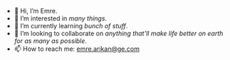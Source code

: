 - 👋 Hi, I’m Emre.
- 👀 I’m interested in _many things_.
- 🌱 I’m currently learning _bunch of stuff_.
- 💞️ I’m looking to collaborate on _anything that'll make life better on earth for as many as possible_.
- 📫 How to reach me: emre.arikan@ge.com
  

<!---
EmreArikanGEHC/EmreArikanGEHC is a ✨ special ✨ repository because its `README.md` (this file) appears on your GitHub profile.
You can click the Preview link to take a look at your changes.
--->
